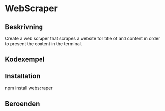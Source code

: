 # WebScraper

## Beskrivning
Create a web scraper that scrapes a website for title of and content in order to present the content in the terminal.

## Kodexempel

## Installation
npm install webscraper

## Beroenden

